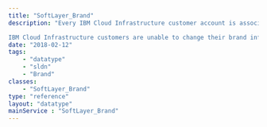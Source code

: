 ```yaml
---
title: "SoftLayer_Brand"
description: "Every IBM Cloud Infrastructure customer account is associated to a brand. 

IBM Cloud Infrastructure customers are unable to change their brand information in the portal or the API. "
date: "2018-02-12"
tags:
    - "datatype"
    - "sldn"
    - "Brand"
classes:
    - "SoftLayer_Brand"
type: "reference"
layout: "datatype"
mainService : "SoftLayer_Brand"
---
```

